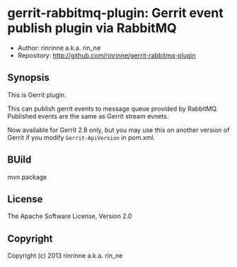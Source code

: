 gerrit-rabbitmq-plugin: Gerrit event publish plugin via RabbitMQ
=======================

* Author: rinrinne a.k.a. rin_ne
* Repository: http://github.com/rinrinne/gerrit-rabbitmq-plugin

Synopsis
----------------------

This is Gerrit plugin.

This can publish gerrit events to message queue provided by RabbitMQ.
Published events are the same as Gerrit stream evnets.

Now available for Gerrit 2.8 only, but you may use this on another version of Gerrit if you modify `Gerrit-ApiVersion` in pom.xml.

BUild
---------------------

  mvn package

License
---------------------

The Apache Software License, Version 2.0

Copyright
---------------------

Copyright (c) 2013 rinrinne a.k.a. rin_ne
